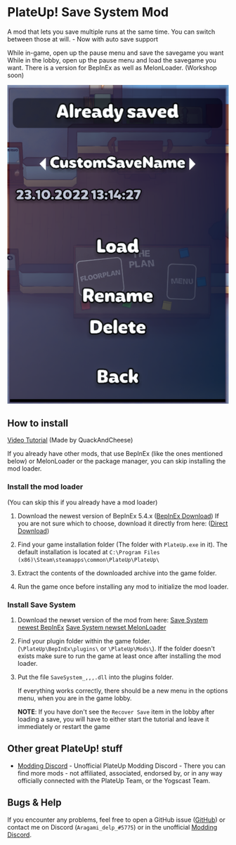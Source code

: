 # PlateUp! Save System Mod

A mod that lets you save multiple runs at the same time. You can switch between those at will. - Now with auto save support

While in-game, open up the pause menu and save the savegame you want
While in the lobby, open up the pause menu and load the savegame you want.
There is a version for BepInEx as well as MelonLoader. (Workshop soon)

![Preview Image](https://github.com/Aragami-delp/PlateUp_Mods/blob/main/SaveSystemPreviewImage.png?raw=true)

## How to install

[Video Tutorial](https://www.youtube.com/watch?v=wBhSWiLCKCs) (Made by QuackAndCheese)

If you already have other mods, that use BepInEx (like the ones mentioned below) or MelonLoader or the package manager, you can skip installing the mod loader.

### Install the mod loader

(You can skip this if you already have a mod loader)
1. Download the newest version of BepInEx 5.4.x ([BepInEx Download](https://github.com/BepInEx/BepInEx/releases))   If you are not sure which to choose, download it directly from here: ([Direct Download](https://github.com/BepInEx/BepInEx/releases/download/v5.4.21/BepInEx_x64_5.4.21.0.zip))

1. Find your game installation folder (The folder with `PlateUp.exe` in it). The default installation is located at `C:\Program Files (x86)\Steam\steamapps\common\PlateUp\PlateUp\ `

1. Extract the contents of the downloaded archive into the game folder.

1. Run the game once before installing any mod to initialize the mod loader.

### Install Save System

1. Download the newset version of the mod from here: 
   [Save System newest BepInEx](https://github.com/Aragami-delp/PlateUp_Mods/releases/latest/download/SaveSystem_BepInEx.dll)
   [Save System newset MelonLoader](https://github.com/Aragami-delp/PlateUp_Mods/releases/latest/download/SaveSystem_MelonLoader.dll)

1. Find your plugin folder within the game folder. (`\PlateUp\BepInEx\plugins\` or `\PlateUp\Mods\`). If the folder doesn't exists make sure to run the game at least once after installing the mod loader.

1. Put the file `SaveSystem_,,,.dll` into the plugins folder.

   If everything works correctly, there should be a new menu in the options menu, when you are in the game lobby.

   **NOTE**: If you have don't see the `Recover Save` item in the lobby after loading a save, you will have to either start the tutorial and leave it immediately or restart the game

## Other great PlateUp! stuff

* [Modding Discord](https://discord.gg/uPbuYVjJQq) - Unofficial PlateUp Modding Discord - There you can find more mods - not affiliated, associated, endorsed by, or in any way officially connected with the PlateUp Team, or the Yogscast Team.

## Bugs & Help

If you encounter any problems, feel free to open a GitHub issue ([GitHub](https://github.com/Aragami-delp/PlateUp_Mods/issues)) or contact me on Discord (`Aragami_delp_#5775`) or in the unofficial [Modding Discord](https://discord.gg/uPbuYVjJQq).
